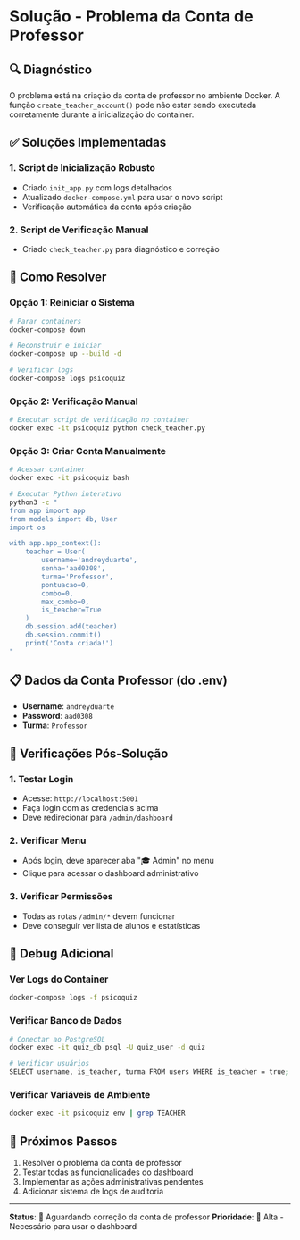 # Solução - Problema da Conta de Professor

## 🔍 Diagnóstico
O problema está na criação da conta de professor no ambiente Docker. A função `create_teacher_account()` pode não estar sendo executada corretamente durante a inicialização do container.

## ✅ Soluções Implementadas

### 1. Script de Inicialização Robusto
- Criado `init_app.py` com logs detalhados
- Atualizado `docker-compose.yml` para usar o novo script
- Verificação automática da conta após criação

### 2. Script de Verificação Manual
- Criado `check_teacher.py` para diagnóstico e correção

## 🚀 Como Resolver

### Opção 1: Reiniciar o Sistema
```bash
# Parar containers
docker-compose down

# Reconstruir e iniciar
docker-compose up --build -d

# Verificar logs
docker-compose logs psicoquiz
```

### Opção 2: Verificação Manual
```bash
# Executar script de verificação no container
docker exec -it psicoquiz python check_teacher.py
```

### Opção 3: Criar Conta Manualmente
```bash
# Acessar container
docker exec -it psicoquiz bash

# Executar Python interativo
python3 -c "
from app import app
from models import db, User
import os

with app.app_context():
    teacher = User(
        username='andreyduarte',
        senha='aad0308', 
        turma='Professor',
        pontuacao=0,
        combo=0,
        max_combo=0,
        is_teacher=True
    )
    db.session.add(teacher)
    db.session.commit()
    print('Conta criada!')
"
```

## 📋 Dados da Conta Professor (do .env)
- **Username**: `andreyduarte`
- **Password**: `aad0308`
- **Turma**: `Professor`

## 🔧 Verificações Pós-Solução

### 1. Testar Login
- Acesse: `http://localhost:5001`
- Faça login com as credenciais acima
- Deve redirecionar para `/admin/dashboard`

### 2. Verificar Menu
- Após login, deve aparecer aba "🎓 Admin" no menu
- Clique para acessar o dashboard administrativo

### 3. Verificar Permissões
- Todas as rotas `/admin/*` devem funcionar
- Deve conseguir ver lista de alunos e estatísticas

## 🐛 Debug Adicional

### Ver Logs do Container
```bash
docker-compose logs -f psicoquiz
```

### Verificar Banco de Dados
```bash
# Conectar ao PostgreSQL
docker exec -it quiz_db psql -U quiz_user -d quiz

# Verificar usuários
SELECT username, is_teacher, turma FROM users WHERE is_teacher = true;
```

### Verificar Variáveis de Ambiente
```bash
docker exec -it psicoquiz env | grep TEACHER
```

## 🎯 Próximos Passos
1. Resolver o problema da conta de professor
2. Testar todas as funcionalidades do dashboard
3. Implementar as ações administrativas pendentes
4. Adicionar sistema de logs de auditoria

---

**Status**: 🔧 Aguardando correção da conta de professor
**Prioridade**: 🔴 Alta - Necessário para usar o dashboard